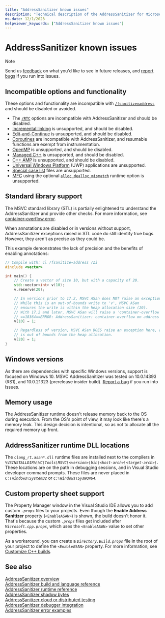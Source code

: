 ```yaml
---
title: "AddressSanitizer known issues"
description: "Technical description of the AddressSanitizer for Microsoft C/C++ known issues."
ms.date: 12/1/2023
helpviewer_keywords: ["AddressSanitizer known issues"]
---
```


# AddressSanitizer known issues

> [!NOTE]
> Send us [feedback](https://aka.ms/vsfeedback/browsecpp) on what you'd like to see in future releases, and [report bugs](https://aka.ms/feedback/report?space=62) if you run into issues.

## <a name="incompatible-options"></a> Incompatible options and functionality

These options and functionality are incompatible with [`/fsanitize=address`](../build/reference/fsanitize.md) and should be disabled or avoided.

- The [`/RTC`](../build/reference/rtc-run-time-error-checks.md) options are incompatible with AddressSanitizer and should be disabled.
- [Incremental linking](../build/reference/incremental-link-incrementally.md) is unsupported, and should be disabled.
- [Edit-and-Continue](/visualstudio/debugger/edit-and-continue-visual-cpp) is unsupported, and should be disabled.
- [Coroutines](https://devblogs.microsoft.com/cppblog/category/coroutine/) are incompatible with AddressSanitizer, and resumable functions are exempt from instrumentation.
- [OpenMP](../build/reference/openmp-enable-openmp-2-0-support.md) is unsupported, and should be disabled.
- [Managed C++](../build/reference/clr-common-language-runtime-compilation.md) is unsupported, and should be disabled.
- [C++ AMP](../parallel/amp/cpp-amp-overview.md) is unsupported, and should be disabled.
- [Universal Windows Platform](../cppcx/universal-windows-apps-cpp.md) (UWP) applications are unsupported.
- [Special case list](https://clang.llvm.org/docs/SanitizerSpecialCaseList.html) files are unsupported.
- [MFC](../mfc/mfc-concepts.md) using the optional [`alloc_dealloc_mismatch`](error-alloc-dealloc-mismatch.md) runtime option is unsupported.

## Standard library support

The MSVC standard library (STL) is partially enlightened to understand the AddressSanitizer and provide other checks. For more information, see [container-overflow error](./error-container-overflow.md).

When annotations are disabled or in versions without support, AddressSanitizer exceptions raised in STL code do still identify true bugs. However, they aren't as precise as they could be.

This example demonstrates the lack of precision and the benefits of enabling annotations:

```cpp
// Compile with: cl /fsanitize=address /Zi
#include <vector>

int main() {   
    // Create a vector of size 10, but with a capacity of 20.    
    std::vector<int> v(10);
    v.reserve(20);

    // In versions prior to 17.2, MSVC ASan does NOT raise an exception here.
    // While this is an out-of-bounds write to 'v', MSVC ASan
    // ensures the write is within the heap allocation size (20).
    // With 17.2 and later, MSVC ASan will raise a 'container-overflow' exception:
    // ==18364==ERROR: AddressSanitizer: container-overflow on address 0x1263cb8a0048 at pc 0x7ff6466411ab bp 0x005cf81ef7b0 sp 0x005cf81ef7b8
    v[10] = 1;

    // Regardless of version, MSVC ASan DOES raise an exception here, as this write
    // is out of bounds from the heap allocation.
    v[20] = 1;
}
```

## Windows versions

As there are dependencies with specific Windows versions, support is focused on Windows 10. MSVC AddressSanitizer was tested on 10.0.14393 (RS1), and 10.0.21323 (prerelease insider build). [Report a bug](https://aka.ms/feedback/report?space=62) if you run into issues.

## Memory usage

The AddressSanitizer runtime doesn't release memory back to the OS during execution. From the OS's point of view, it may look like there's a memory leak. This design decision is intentional, so as not to allocate all the required memory up front.

## AddressSanitizer runtime DLL locations

The *`clang_rt.asan*.dll`* runtime files are installed next to the compilers in *`%VSINSTALLDIR%\VC\Tools\MSVC\<version>\bin\<host-arch>\<target-arch>\`*. These locations are on the path in debugging sessions, and in Visual Studio developer command prompts. These files are never placed in *`C:\Windows\System32`* or *`C:\Windows\SysWOW64`*.

## Custom property sheet support

The Property Manager window in the Visual Studio IDE allows you to add custom *`.props`* files to your projects. Even though the **Enable Address Sanitizer** property (`<EnableASAN>`) is shown, the build doesn't honor it. That's because the custom *`.props`* files get included after *`Microsoft.cpp.props`*, which uses the `<EnableASAN>` value to set other properties.

As a workaround, you can create a *`Directory.Build.props`* file in the root of your project to define the `<EnableASAN>` property. For more information, see [Customize C++ builds](/visualstudio/msbuild/customize-your-build#customize-c-builds).

## See also

[AddressSanitizer overview](./asan.md)\
[AddressSanitizer build and language reference](./asan-building.md)\
[AddressSanitizer runtime reference](./asan-runtime.md)\
[AddressSanitizer shadow bytes](./asan-shadow-bytes.md)\
[AddressSanitizer cloud or distributed testing](./asan-offline-crash-dumps.md)\
[AddressSanitizer debugger integration](./asan-debugger-integration.md)\
[AddressSanitizer error examples](./asan-error-examples.md)
